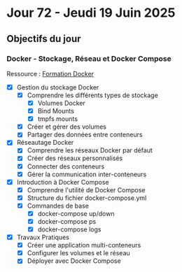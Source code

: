 # Jour 72 - Jeudi 19 Juin 2025

## Objectifs du jour

### Docker - Stockage, Réseau et Docker Compose

Ressource : [Formation Docker](https://github.com/HachemiH/formation-docker)

- [x] Gestion du stockage Docker
  - [x] Comprendre les différents types de stockage
    - [x] Volumes Docker
    - [x] Bind Mounts
    - [x] tmpfs mounts
  - [x] Créer et gérer des volumes
  - [x] Partager des données entre conteneurs

- [x] Réseautage Docker
  - [x] Comprendre les réseaux Docker par défaut
  - [x] Créer des réseaux personnalisés
  - [x] Connecter des conteneurs
  - [x] Gérer la communication inter-conteneurs

- [x] Introduction à Docker Compose
  - [x] Comprendre l'utilité de Docker Compose
  - [x] Structure du fichier docker-compose.yml
  - [x] Commandes de base
    - [x] docker-compose up/down
    - [x] docker-compose ps
    - [x] docker-compose logs
  
- [x] Travaux Pratiques
  - [x] Créer une application multi-conteneurs
  - [x] Configurer les volumes et le réseau
  - [x] Déployer avec Docker Compose 
